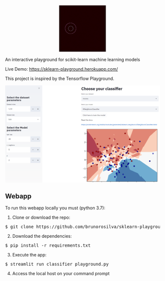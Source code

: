 <p align="center">
  <img src="imgs/skp_logo.gif" width=30%/>
</p>
An interactive playground for scikit-learn machine learning models

Live Demo: https://sklearn-playground.herokuapp.com/

This project is inspired by the Tensorflow Playground.

<p align="center">
  <img src="imgs/example_streamlit.PNG" />
</p>

## Webapp
To run this webapp locally you must (python 3.7):

1. Clone or download the repo:
<pre>
$ git clone https://github.com/brunorosilva/sklearn-playground.git
</pre>

2. Download the dependencies:
<pre>
$ pip install -r requirements.txt
</pre>

3. Execute the app:
<pre>
$ streamlit run classifier_playground.py
</pre>

4. Access the local host on your command prompt

